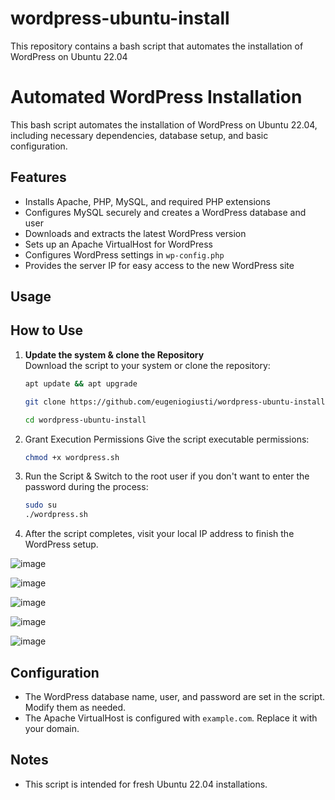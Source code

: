 # wordpress-ubuntu-install
This repository contains a bash script that automates the installation of WordPress on Ubuntu 22.04

# Automated WordPress Installation

This bash script automates the installation of WordPress on Ubuntu 22.04, including necessary dependencies, database setup, and basic configuration.

## Features

- Installs Apache, PHP, MySQL, and required PHP extensions
- Configures MySQL securely and creates a WordPress database and user
- Downloads and extracts the latest WordPress version
- Sets up an Apache VirtualHost for WordPress
- Configures WordPress settings in `wp-config.php`
- Provides the server IP for easy access to the new WordPress site

## Usage

## How to Use

1. **Update the system & clone the Repository**  
   Download the script to your system or clone the repository:
   ```bash
   apt update && apt upgrade
   
   git clone https://github.com/eugeniogiusti/wordpress-ubuntu-install.git
   
   cd wordpress-ubuntu-install


2. Grant Execution Permissions
Give the script executable permissions:
   ```bash
   chmod +x wordpress.sh


3. Run the Script &
Switch to the root user if you don't want to enter the password during the process:
   ```bash
   sudo su
   ./wordpress.sh

4. After the script completes, visit your local IP address to finish the WordPress setup.

![image](https://github.com/user-attachments/assets/13956f7b-e419-42e9-a07d-1bbbba4b95c4)


![image](https://github.com/user-attachments/assets/e67d9e09-8332-4e9f-b88b-d8db4491a557)


![image](https://github.com/user-attachments/assets/8801511b-42c5-4c25-bfed-972bf5a75ef1)


![image](https://github.com/user-attachments/assets/00a7e62c-c4ea-4801-84a5-7eb1959867d8)


![image](https://github.com/user-attachments/assets/f2dd46bb-e551-48a7-9dd9-be732c9668fb)




## Configuration

- The WordPress database name, user, and password are set in the script. Modify them as needed.
- The Apache VirtualHost is configured with `example.com`. Replace it with your domain.

## Notes

- This script is intended for fresh Ubuntu 22.04 installations.
